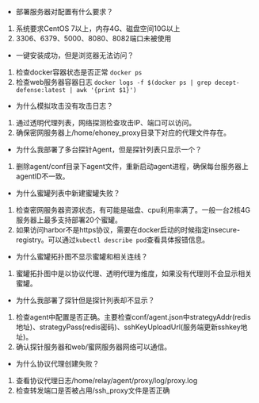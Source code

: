 - 部署服务器对配置有什么要求？

1. 系统要求CentOS 7以上，内存4G、磁盘空间10G以上
2. 3306、6379、5000、8080、8082端口未被使用

- 一键安装成功，但是浏览器无法访问？

1. 检查docker容器状态是否正常 
    `docker ps`
2. 检查web服务器容器日志
    `docker logs -f $(docker ps | grep decept-defense:latest | awk '{print $1}')`

- 为什么模拟攻击没有攻击日志？

1. 通过透明代理列表，网络探测检查攻击IP、端口可以访问。
2. 确保密网服务器上/home/ehoney_proxy目录下对应的代理文件存在。

- 为什么我部署了多台探针Agent，但是探针列表只显示一个？

1. 删除agent/conf目录下agent文件，重新启动agent进程，确保每台服务器上agentID不一致。

- 为什么蜜罐列表中新建蜜罐失败？

1. 检查密网服务器资源状态，有可能是磁盘、cpu利用率满了。一般一台2核4G服务器上最多支持部署20个蜜罐。
2. 如果访问harbor不是https协议，需要在docker启动的时候指定insecure-registry。可以通过`kubectl describe pod`查看具体报错信息。

- 为什么蜜罐拓扑图不显示蜜罐和相关连线？

1. 蜜罐拓扑图中是以协议代理、透明代理为维度，如果没有代理则不会显示相关蜜罐。

- 为什么我部署了探针但是探针列表却不显示？

1. 检查agent中配置是否正确。主要检查conf/agent.json中strategyAddr(redis地址)、strategyPass(redis密码)、sshKeyUploadUrl(服务端更新sshkey地址)。
2. 确认探针服务器和web/蜜网服务器网络可以通信。

- 为什么协议代理创建失败？

1. 查看协议代理日志/home/relay/agent/proxy/log/proxy.log
2. 检查转发端口是否被占用/ssh_proxy文件是否正确

